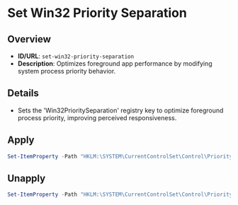 # Set Win32 Priority Separation

## Overview
- **ID/URL**: `set-win32-priority-separation`
- **Description**: Optimizes foreground app performance by modifying system process priority behavior.



## Details

- Sets the 'Win32PrioritySeparation' registry key to optimize foreground process priority, improving perceived responsiveness.





## Apply

```powershell
Set-ItemProperty -Path "HKLM:\SYSTEM\CurrentControlSet\Control\PriorityControl" -Name "Win32PrioritySeparation" -Type DWord -Value 36

```

## Unapply

```powershell
Set-ItemProperty -Path "HKLM:\SYSTEM\CurrentControlSet\Control\PriorityControl" -Name "Win32PrioritySeparation" -Type DWord -Value 2

```
